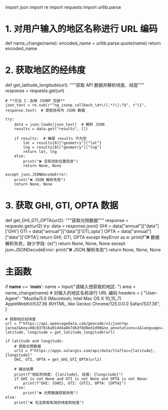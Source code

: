 import json
import re
import requests
import urllib.parse
# 1. 对用户输入的地区名称进行 URL 编码
def name_change(name):
    encoded_name = urllib.parse.quote(name)
    return encoded_name
# 2. 获取地区的经纬度
def get_latitude_longitude(url):
    """获取 API 数据并解析纬度、经度"""
    response = requests.get(url)

    # **方法 1：去掉 JSONP 包装**
    json_text = re.sub(r"^ng_jsonp_callback_\d+\((.*)\);?$", r"\1", response.text)  # 提取括号内 JSON 数据

    try:
        data = json.loads(json_text)  # 解析 JSON
        results = data.get("results", [])

        if results:  # 确保 results 不为空
            lat = results[0]["geometry"]["lat"]
            lng = results[0]["geometry"]["lng"]
            return lat, lng
        else:
            print("❌ 没有找到位置信息")
            return None, None

    except json.JSONDecodeError:
        print("❌ JSON 解析失败")
        return None, None


# 3. 获取 GHI, GTI, OPTA 数据
def get_GHI_GTI_OPTA(url2):
    """获取光照数据"""
    response = requests.get(url2)
    try:
        data = response.json()
        GHI = data["annual"]["data"]['GHI']
        GTI = data["annual"]["data"]['GTI_opta']
        OPTA = data["annual"]["data"]['OPTA']
        return GHI, GTI, OPTA
    except KeyError as e:
        print(f"❌ 数据解析失败，缺少字段: {e}")
        return None, None, None
    except json.JSONDecodeError:
        print("❌ JSON 解析失败")
        return None, None, None


# 主函数
if __name__ == '__main__':
    name = input("请输入想获取的地区: ")
    area = name_change(name)  # 对输入的地区名称进行 URL 编码
    headers = {
        "User-Agent": "Mozilla/5.0 (Macintosh; Intel Mac OS X 10_15_7) AppleWebKit/537.36 (KHTML, like Gecko) Chrome/125.0.0.0 Safari/537.36",
    }

    # 获取地区经纬度
    url = f"https://api.opencagedata.com/geocode/v1/json?q={area}&key=08c837016a914d4a8b7db3f8d8ed1d90&no_annotations=1&language=zh&jsonp=ng_jsonp_callback_5"
    latitude, longitude = get_latitude_longitude(url)

    if latitude and longitude:
        # 获取光照数据
        url2 = f"https://apps.solargis.com/api/data/lta?loc={latitude},{longitude}"
        GHI, GTI, OPTA = get_GHI_GTI_OPTA(url2)

        # 输出结果
        print(f"地区的纬度: {latitude}, 经度: {longitude}")
        if GHI is not None and GTI is not None and OPTA is not None:
            print(f"GHI: {GHI}, GTI: {GTI}, OPTA: {OPTA}")
        else:
            print("❌ 光照数据获取失败")
    else:
        print("❌ 无法获取有效的纬度和经度")
